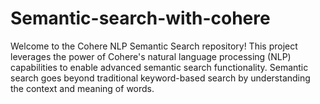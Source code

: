 # Semantic-search-with-cohere
Welcome to the Cohere NLP Semantic Search repository! This project leverages the power of Cohere's natural language processing (NLP) capabilities to enable advanced semantic search functionality. Semantic search goes beyond traditional keyword-based search by understanding the context and meaning of words.
